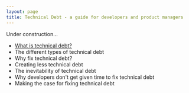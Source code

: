 ```yaml
---
layout: page
title: Technical Debt - a guide for developers and product managers
---
```


Under construction...

- [What is technical debt?](what-is-technical-debt)
- The different types of technical debt
- Why fix technical debt?
- Creating less technical debt
- The inevitability of technical debt
- Why developers don't get given time to fix technical debt
- Making the case for fixing technical debt